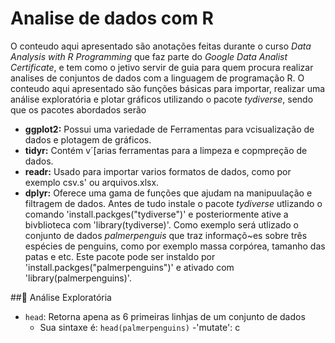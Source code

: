 # Analise de dados com R
O conteudo aqui apresentado são anotações feitas durante o curso *Data Analysis with R Programming* que faz parte do *Google Data Analist Certificate*, e tem como o jetivo servir de guia para quem procura realizar analises de conjuntos de dados com a linguagem de programação R.
O conteudo aqui apresentado são funções básicas para importar, realizar uma análise exploratória e plotar gráficos utilizando o pacote *tydiverse*, sendo que os pacotes abordados serão
 - **ggplot2:** Possui uma variedade de Ferramentas para vcisualização de dados e plotagem de gráficos.
 - **tidyr:** Contém v´[arias ferramentas para a limpeza e copmpreção de dados.
 - **readr:** Usado para importar varios formatos de dados, como por exemplo csv.s' ou arquivos.xlsx.
 - **dplyr:** Oferece uma gama de funções que ajudam na manipuulação e filtragem de dados.
Antes de tudo instale o pacote *tydiverse* utlizando o comando 'install.packges("tydiverse")' e posteriormente ative a bivblioteca com 'library(tydiverse)'.
Como exemplo será utlizado o conjunto de dados *palmerpenguis* que traz informaçõ~es sobre três espécies de penguins, como por exemplo massa corpórea, tamanho das patas e etc. Este pacote pode ser instaldo por 'install.packges("palmerpenguins")' e ativado com 'library(palmerpenguins)'.

##🔎 Análise Exploratória

- `head`: Retorna apena as 6 primeiras linhjas de um conjunto de dados
  - Sua sintaxe é: `head(palmerpenguins)`
-'mutate': c
